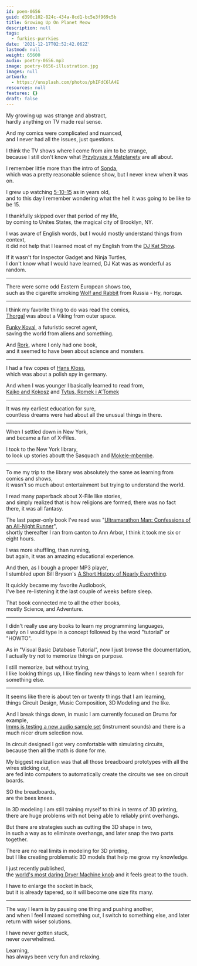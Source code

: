 ```yaml
---
id: poem-0656
guid: d390c102-824c-434a-8cd1-bc5e3f969c5b
title: Growing Up On Planet Meow
description: null
tags:
  - furkies-purrkies
date: '2021-12-17T02:52:42.062Z'
lastmod: null
weight: 65600
audio: poetry-0656.mp3
image: poetry-0656-illustration.jpg
images: null
artwork:
  - https://unsplash.com/photos/phIFdC6lA4E
resources: null
features: {}
draft: false
---
```


My growing up was strange and abstract,\
hardly anything on TV made real sense.

And my comics were complicated and nuanced,\
and I never had all the issues, just questions.

I think the TV shows where I come from aim to be strange,\
because I still don't know what [Przybysze z Matplanety](https://www.youtube.com/watch?v=GSLDLFKwXQI) are all about.

I remember little more than the intro of [Sonda](https://www.youtube.com/watch?v=pHT8u52bSVE),\
which was a pretty reasonable science show, but I never knew when it was on.

I grew up watching [5-10-15](https://www.youtube.com/watch?v=MXwrMXD0iqw) as in years old,\
and to this day I remember wondering what the hell it was going to be like to be 15.

I thankfully skipped over that period of my life,\
by coming to Unites States, the magical city of Brooklyn, NY.

I was aware of English words, but I would mostly understand things from context,\
it did not help that I learned most of my English from the [DJ Kat Show](https://www.youtube.com/watch?v=uNdaK4doGTg).

If it wasn't for Inspector Gadget and Ninja Turtles,\
I don't know what I would have learned, DJ Kat was as wonderful as random.

---

There were some odd Eastern European shows too,\
such as the cigarette smoking [Wolf and Rabbit](https://www.youtube.com/watch?v=gkFUbx2ASEg) from Russia - Ну, погоди.

---

I think my favorite thing to do was read the comics,\
[Thorgal](https://www.youtube.com/watch?v=CN-X1gV-mfg) was about a Viking from outer space.

[Funky Koval](https://www.youtube.com/watch?v=1a57gVP6yOI), a futuristic secret agent,\
saving the world from aliens and something.

And [Rork](https://www.youtube.com/watch?v=bVH_6C1iRao), where I only had one book,\
and it seemed to have been about science and monsters.

---

I had a few copes of [Hans Kloss](https://www.youtube.com/watch?v=9hxop5XUB5Q),\
which was about a polish spy in germany.

And when I was younger I basically learned to read from,\
[Kajko and Kokosz](https://www.youtube.com/watch?v=h7aa7hXNags) and [Tytus, Romek i A'Tomek](https://www.youtube.com/watch?v=734QHltH7Ng)

---

It was my earliest education for sure,\
countless dreams were had about all the unusual things in there.

---

When I settled down in New York,\
and became a fan of X-Files.

I took to the New York library,\
to look up stories aboutt the Sasquach and [Mokele-mbembe](https://www.youtube.com/watch?v=TI_9mN8JzpI).

---

To me my trip to the library was absolutely the same as learning from comics and shows,\
it wasn't so much about entertainment but trying to understand the world.

I read many paperback about X-File like stories,\
and simply realized that is how religions are formed, there was no fact there, it was all fantasy.

The last paper-only book I've read was "[Ultramarathon Man: Confessions of an All-Night Runner](https://www.audible.com/pd/Ultramarathon-Man-Audiobook/B002VA3GIU)",\
shortly thereafter I ran from canton to Ann Arbor, I think it took me six or eight hours.

I was more shuffling, than running,\
but again, it was an amazing educational experience.

And then, as I bough a proper MP3 player,\
I stumbled upon Bill Bryson's [A Short History of Nearly Everything](https://www.audible.com/pd/A-Short-History-of-Nearly-Everything-Audiobook/B002V0KFPW).

It quickly became my favorite Audiobook,\
I've bee re-listening it the last couple of weeks before sleep.

That book connected me to all the other books,\
mostly Science, and Adventure.

---

I didn't really use any books to learn my programming languages,\
early on I would type in a concept followed by the word "tutorial" or "HOWTO".

As in "Visual Basic Database Tutorial", now I just browse the documentation,\
I actually try not to memorize things on purpose.

I still memorize, but without trying,\
I like looking things up, I like finding new things to learn when I search for something else.

---

It seems like there is about ten or twenty things that I am learning,\
things Circuit Design, Music Composition, 3D Modeling and the like.

And I break things down, in music I am currently focused on Drums for example,\
[lmms is testing a new audio sample set](https://github.com/LMMS/assets/tree/master/Samples/Sample%20library) (instrument sounds) and there is a much nicer drum selection now.

In circuit designed I got very comfortable with simulating circuits,\
because then all the math is done for me.

My biggest realization was that all those breadboard prototypes with all the wires sticking out,\
are fed into computers to automatically create the circuits we see on circuit boards.

SO the breadboards,\
are the bees knees.

In 3D modeling I am still training myself to think in terms of 3D printing,\
there are huge problems with not being able to reliably print overhangs.

But there are strategies such as cutting the 3D shape in two,\
in such a way as to eliminate overhangs, and later snap the two parts together.

There are no real limits in modeling for 3D printing,\
but I like creating problematic 3D models that help me grow my knowledge.

I just recently published,\
the [world's most daring Dryer Machine knob](https://www.tinkercad.com/things/ii91xJB4M6x) and it feels great to the touch.

I have to enlarge the socket in back,\
but it is already tapered, so it will become one size fits many.

---

The way I learn is by pausing one thing and pushing another,\
and when I feel I maxed something out, I switch to something else, and later return with wiser solutions.

I have never gotten stuck,\
never overwhelmed.

Learning,\
has always been very fun and relaxing.
